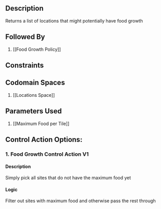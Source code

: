 ## Description

Returns a list of locations that might potentially have food growth
## Followed By
1. [[Food Growth Policy]]

## Constraints
## Codomain Spaces
1. [[Locations Space]]

## Parameters Used
1. [[Maximum Food per Tile]]

## Control Action Options:
### 1. Food Growth Control Action V1
#### Description
Simply pick all sites that do not have the maximum food yet
#### Logic
Filter out sites with maximum food and otherwise pass the rest through

